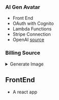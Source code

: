 ### AI Gen Avatar
* Front End 
* OAuth with Cognito
* Lambda Functions 
* Stripe Connection 
* OpenAI [source](https://platform.openai.com/docs/api-reference/images/createEdit)


### Billing Source


<details>
    <summary> Generate Image </summary>

* my gmail 17 has account, 
* Each image is 0.04$ charge as 
```javascript
// send request 
curl https://api.openai.com/v1/images/generations \
  -H "Content-Type: application/json" \
  -H "Authorization: Bearer $OPENAI_API_KEY" \
  -d '{
    "prompt": "generate Futuristic  man live in Cyberpunk city",
    "n": 1,
    "size": "256x256"
  }'
"
// receive request 
{
  "created": 1693678029,
  "data": [
    {
      "url": "https://oaidalleapiprodscus.blob.core.windows.net/private/org-wQI16QAQuchnwernDyasqH2a"
    },
    {
      "url": "https://oaidalleapiprodscus.blob.core.windows.net"
    }
  ]
}
```
* More prompts:
```javascript
// add below keys before any promot start description 
- Luminous, Transcendent, Innovative, Futurism ,Cyberpunk  Hypnotic  city
// like below
- Cyberpunk  face enhance animate enhance  a beautiful woman
- generate Innovative  man with eyeglasses in space city
- generate Futurism  man
// add below if there is a man/woman 
- add generate generate beautiful fashion, looks like real  before creation
- face enhance animate enhance  
```
* Extended version
```javascript
// convert image to proper format first using imagemagick
convert img1.png -type TrueColor -define png:color-type=6 otter_rgba.png

curl https://api.openai.com/v1/images/edits \
  -H "Authorization: Bearer $OPENAI_API_KEY" \
  -F image="@otter_rgba.png" \
  -F mask="@otter_rgba.png" \
  -F prompt="A cool man with eyeglass" \
  -F n=1 \
  -F size="256x256"
```
</details>

## FrontEnd

* A react app




